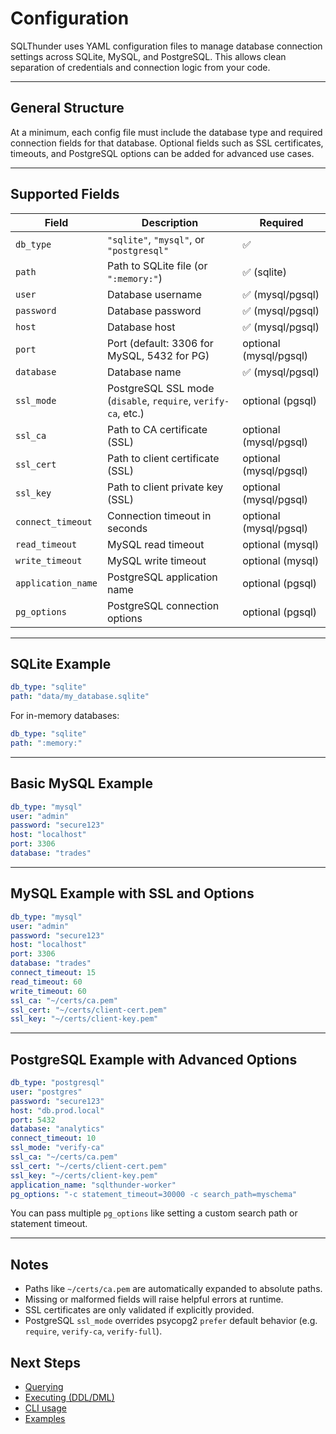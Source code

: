 # Configuration

SQLThunder uses YAML configuration files to manage database connection settings across SQLite, MySQL, and PostgreSQL. This allows clean separation of credentials and connection logic from your code.

---

## General Structure

At a minimum, each config file must include the database type and required connection fields for that database. Optional fields such as SSL certificates, timeouts, and PostgreSQL options can be added for advanced use cases.

---

## Supported Fields

| Field              | Description                                  | Required         |
|-------------------|----------------------------------------------|------------------|
| `db_type`         | `"sqlite"`, `"mysql"`, or `"postgresql"`     | ✅                |
| `path`            | Path to SQLite file (or `":memory:"`)        | ✅ (sqlite)       |
| `user`            | Database username                            | ✅ (mysql/pgsql)  |
| `password`        | Database password                            | ✅ (mysql/pgsql)  |
| `host`            | Database host                                | ✅ (mysql/pgsql)  |
| `port`            | Port (default: 3306 for MySQL, 5432 for PG)  | optional (mysql/pgsql) |
| `database`        | Database name                                | ✅ (mysql/pgsql)  |
| `ssl_mode`        | PostgreSQL SSL mode (`disable`, `require`, `verify-ca`, etc.) | optional (pgsql) |
| `ssl_ca`          | Path to CA certificate (SSL)                 | optional (mysql/pgsql) |
| `ssl_cert`        | Path to client certificate (SSL)             | optional (mysql/pgsql) |
| `ssl_key`         | Path to client private key (SSL)             | optional (mysql/pgsql) |
| `connect_timeout` | Connection timeout in seconds                | optional (mysql/pgsql) |
| `read_timeout`    | MySQL read timeout                           | optional (mysql) |
| `write_timeout`   | MySQL write timeout                          | optional (mysql) |
| `application_name`| PostgreSQL application name                  | optional (pgsql) |
| `pg_options`      | PostgreSQL connection options                | optional (pgsql) |

---

## SQLite Example

```yaml
db_type: "sqlite"
path: "data/my_database.sqlite"
```

For in-memory databases:

```yaml
db_type: "sqlite"
path: ":memory:"
```

---

## Basic MySQL Example

```yaml
db_type: "mysql"
user: "admin"
password: "secure123"
host: "localhost"
port: 3306
database: "trades"
```

---

## MySQL Example with SSL and Options

```yaml
db_type: "mysql"
user: "admin"
password: "secure123"
host: "localhost"
port: 3306
database: "trades"
connect_timeout: 15
read_timeout: 60
write_timeout: 60
ssl_ca: "~/certs/ca.pem"
ssl_cert: "~/certs/client-cert.pem"
ssl_key: "~/certs/client-key.pem"
```

---

## PostgreSQL Example with Advanced Options

```yaml
db_type: "postgresql"
user: "postgres"
password: "secure123"
host: "db.prod.local"
port: 5432
database: "analytics"
connect_timeout: 10
ssl_mode: "verify-ca"
ssl_ca: "~/certs/ca.pem"
ssl_cert: "~/certs/client-cert.pem"
ssl_key: "~/certs/client-key.pem"
application_name: "sqlthunder-worker"
pg_options: "-c statement_timeout=30000 -c search_path=myschema"
```

You can pass multiple `pg_options` like setting a custom search path or statement timeout.

---

## Notes

- Paths like `~/certs/ca.pem` are automatically expanded to absolute paths.
- Missing or malformed fields will raise helpful errors at runtime.
- SSL certificates are only validated if explicitly provided.
- PostgreSQL `ssl_mode` overrides psycopg2 `prefer` default behavior (e.g. `require`, `verify-ca`, `verify-full`).

## Next Steps

- [Querying](querying.md)
- [Executing (DDL/DML)](execution.md)
- [CLI usage](cli.md)
- [Examples](examples.md)